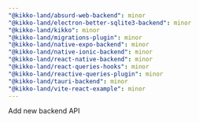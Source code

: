 ```yaml
---
"@kikko-land/absurd-web-backend": minor
"@kikko-land/electron-better-sqlite3-backend": minor
"@kikko-land/kikko": minor
"@kikko-land/migrations-plugin": minor
"@kikko-land/native-expo-backend": minor
"@kikko-land/native-ionic-backend": minor
"@kikko-land/react-native-backend": minor
"@kikko-land/react-queries-hooks": minor
"@kikko-land/reactive-queries-plugin": minor
"@kikko-land/tauri-backend": minor
"@kikko-land/vite-react-example": minor
---
```


Add new backend API
